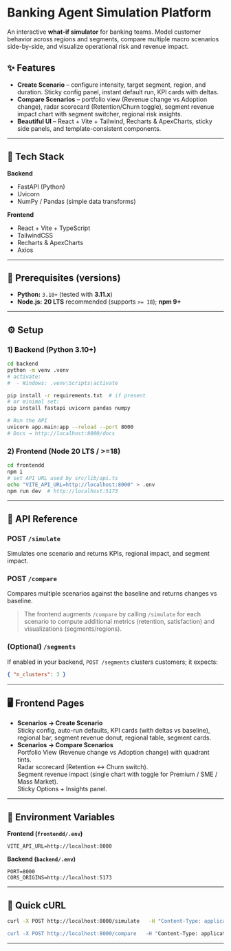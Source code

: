 # Banking Agent Simulation Platform

An interactive **what-if simulator** for banking teams. Model customer behavior across regions and segments, compare multiple macro scenarios side-by-side, and visualize operational risk and revenue impact.

## ✨ Features

- **Create Scenario** – configure intensity, target segment, region, and duration. Sticky config panel, instant default run, KPI cards with deltas.
- **Compare Scenarios** – portfolio view (Revenue change vs Adoption change), radar scorecard (Retention/Churn toggle), segment revenue impact chart with segment switcher, regional risk insights.
- **Beautiful UI** – React + Vite + Tailwind, Recharts & ApexCharts, sticky side panels, and template-consistent components.

---

## 🧱 Tech Stack

**Backend**
- FastAPI (Python)
- Uvicorn
- NumPy / Pandas (simple data transforms)

**Frontend**
- React + Vite + TypeScript
- TailwindCSS
- Recharts & ApexCharts
- Axios

---

## 🧰 Prerequisites (versions)

- **Python:** `3.10+` (tested with **3.11.x**)
- **Node.js:** **20 LTS** recommended (supports `>= 18`); **npm 9+**



---

## ⚙️ Setup

### 1) Backend (Python 3.10+)

```bash
cd backend
python -m venv .venv
# activate:
#  - Windows: .venv\Scripts\activate

pip install -r requirements.txt  # if present
# or minimal set:
pip install fastapi uvicorn pandas numpy

# Run the API
uvicorn app.main:app --reload --port 8000
# Docs → http://localhost:8000/docs
```

### 2) Frontend (Node 20 LTS / >=18)

```bash
cd frontendd
npm i
# set API URL used by src/lib/api.ts
echo "VITE_API_URL=http://localhost:8000" > .env
npm run dev  # http://localhost:5173
```

---



## 🔌 API Reference

### POST `/simulate`

Simulates one scenario and returns KPIs, regional impact, and segment impact.



### POST `/compare`

Compares multiple scenarios against the baseline and returns changes vs baseline.



> The frontend augments `/compare` by calling `/simulate` for each scenario to compute additional metrics (retention, satisfaction) and visualizations (segments/regions).

### (Optional) `/segments`

If enabled in your backend, `POST /segments` clusters customers; it expects:
```json
{ "n_clusters": 3 }
```

---

## 🖥️ Frontend Pages

- **Scenarios → Create Scenario**  
  Sticky config, auto-run defaults, KPI cards (with deltas vs baseline), regional bar, segment revenue donut, regional table, segment cards.
- **Scenarios → Compare Scenarios**  
  Portfolio View (Revenue change vs Adoption change) with quadrant tints.  
  Radar scorecard (Retention ↔ Churn switch).  
  Segment revenue impact (single chart with toggle for Premium / SME / Mass Market).  
  Sticky Options + Insights panel.

---

## 🔧 Environment Variables

**Frontend (`frontendd/.env`)**
```
VITE_API_URL=http://localhost:8000
```

**Backend (`backend/.env`)**
```
PORT=8000
CORS_ORIGINS=http://localhost:5173
```

---

## 🧪 Quick cURL

```bash
curl -X POST http://localhost:8000/simulate   -H "Content-Type: application/json"   -d '{"scenario":"Fermeture d'''Agence","intensity":"Moyenne","segment":"Tous les segments","region":"Sousse","duration_months":6}'

curl -X POST http://localhost:8000/compare   -H "Content-Type: application/json"   -d '{"scenarios":[{"scenario":"Fermeture d'''Agence","intensity":"Moyenne","segment":"Tous les segments","region":"Sousse","duration_months":6}] }'
```

---






